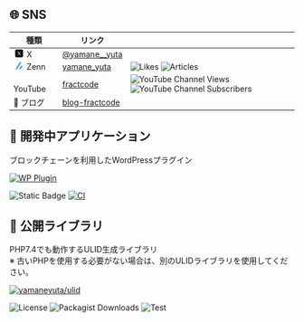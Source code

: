 ## 🌐 SNS

<!--
## バッジ生成サイト
- Zenn: https://badgen.org
- YouTube: https://shields.io
-->

| 種類 | リンク | |
| --- | --- | --- |
| <img style="width:1em; height:1em; margin: 0em 0.2em;" src="assets/uxwing.com/x-social-media-logo-icon.svg"> X | [@yamane__yuta](https://x.com/yamane__yuta) |
| <img style="width:1em; height:1em; margin: 0em 0.2em;" src="assets/zenn.dev/logo-only.svg"> Zenn | [yamane_yuta](https://zenn.dev/yamane_yuta) | ![Likes](https://badgen.org/img/zenn/yamane_yuta/likes?style=plastic) ![Articles](https://badgen.org/img/zenn/yamane_yuta/articles?style=plastic) |
| <img style="width:1em; height:1em; margin: 0em 0.2em;" src="assets/uxwing.com/youtube-color-icon.svg"> YouTube | [fractcode](https://www.youtube.com/channel/UC_IwM8PzDMUMEUbouTX97eQ) | ![YouTube Channel Views](https://img.shields.io/youtube/channel/views/UC_IwM8PzDMUMEUbouTX97eQ) ![YouTube Channel Subscribers](https://img.shields.io/youtube/channel/subscribers/UC_IwM8PzDMUMEUbouTX97eQ)
| 📝 ブログ | [blog-fractcode](https://www.blog.fractcode.com/) |




## 🔧 開発中アプリケーション
ブロックチェーンを利用したWordPressプラグイン

[![WP Plugin](https://github-readme-stats.vercel.app/api/pin/?username=yamaneyuta&repo=serendipity-wp-plugin)](https://github.com/yamaneyuta/serendipity-wp-plugin)

![Static Badge](https://img.shields.io/badge/License-Split_License-97ca00) [![CI](https://github.com/yamaneyuta/serendipity-wp-plugin/actions/workflows/ci.yml/badge.svg)](https://github.com/yamaneyuta/serendipity-wp-plugin/actions/workflows/ci.yml)


## 📌 公開ライブラリ
PHP7.4でも動作するULID生成ライブラリ  
※ 古いPHPを使用する必要がない場合は、別のULIDライブラリを使用してください。

[![yamaneyuta/ulid](https://github-readme-stats.vercel.app/api/pin/?username=yamaneyuta&repo=php-ulid)](https://github.com/yamaneyuta/php-ulid)

![License](https://img.shields.io/github/license/yamaneyuta/php-ulid) ![Packagist Downloads](https://img.shields.io/packagist/dt/yamaneyuta/ulid) ![Test](https://github.com/yamaneyuta/php-ulid/actions/workflows/test.yml/badge.svg?branch=main)


<!-- [![Top Langs](https://github-readme-stats.vercel.app/api/top-langs/?username=yamaneyuta&layout=donut)](https://github.com/yamaneyuta/github-readme-stats) -->

